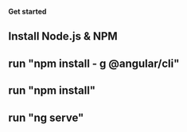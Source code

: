 **Get started**
## Install Node.js & NPM
## run "npm install - g @angular/cli"
## run "npm install"
## run "ng serve"